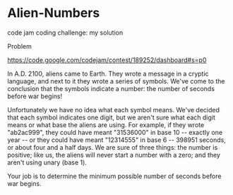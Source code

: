 # Alien-Numbers
code jam coding challenge: my solution

 Problem
 
https://code.google.com/codejam/contest/189252/dashboard#s=p0

In A.D. 2100, aliens came to Earth. They wrote a message in a cryptic 
language, and next to it they wrote a series of symbols. We've come 
to the conclusion that the symbols indicate a number: the number of 
seconds before war begins!

Unfortunately we have no idea what each symbol means. We've decided 
that each symbol indicates one digit, but we aren't sure what each 
digit means or what base the aliens are using. For example, if they 
wrote "ab2ac999", they could have meant "31536000" in 
base 10 -- exactly one year -- or they could have meant "12314555" 
in base 6 -- 398951 seconds, or about four and a half days. 
We are sure of three things: the number is positive; like us, 
the aliens will never start a number with a zero; and they aren't 
using unary (base 1).

Your job is to determine the minimum possible number of seconds 
before war begins.


 
